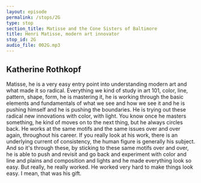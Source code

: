 ```yaml
---
layout: episode
permalink: /stops/2G
type: stop
section_title: Matisse and the Cone Sisters of Baltimore
title: Henri Matisse, modern art innovator
stop_id: 2G
audio_file: 002G.mp3
---
```


## Katherine Rothkopf

Matisse, he is a very easy entry point into understanding modern art and what made it so radical.  Everything we kind of study in art 101, color, line, pattern, shape, form, he is mastering it, he is working through the basic elements and fundamentals of what we see and how we see it and he is pushing himself and he is pushing the boundaries.  He is trying out these radical new innovations with color, with light.  You know once he masters something, he kind of moves on to the next thing, but he always circles back.  He works at the same motifs and the same issues over and over again, throughout his career.  If you really look at his work, there is an underlying current of consistency, the human figure is generally his subject.  And so it's through these, by sticking to these same motifs over and over, he is able to push and revisit and go back and experiment with color and line and plains and composition and lights and he made everything look so easy.  But really, he really worked.  He worked very hard to make things look easy.  I mean, that was his gift.
